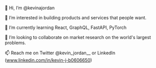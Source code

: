 👋 Hi, I’m @kevinajordan

👀 I’m interested in building products and services that people want.

🌱 I’m currently learning React, GraphQL, FastAPI, PyTorch

💞️ I’m looking to collaborate on market research on the world's largest problems.

📫 Reach me on Twitter @kevin_jordan__ or LinkedIn (www.linkedin.com/in/kevin-j-b0606650)

<!---
kevinajordan/kevinajordan is a ✨ special ✨ repository because its `README.md` (this file) appears on your GitHub profile.
You can click the Preview link to take a look at your changes.
--->
